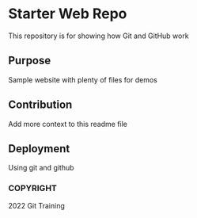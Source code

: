 # Starter Web Repo

This repository is for showing how Git and GitHub work

## Purpose

Sample website with plenty of files for demos

## Contribution

Add more context to this readme file

## Deployment

Using git and github

### COPYRIGHT

2022 Git Training